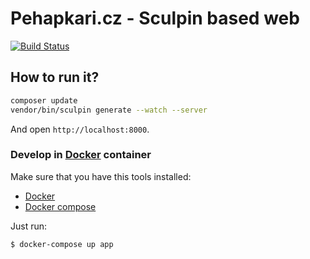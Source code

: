 # Pehapkari.cz - Sculpin based web

[![Build Status](https://img.shields.io/travis/pehapkari/pehapkari.cz.svg?style=flat-square)](https://travis-ci.org/pehapkari/pehapkari.cz)

## How to run it?

```sh
composer update
vendor/bin/sculpin generate --watch --server
```

And open `http://localhost:8000`.

### Develop in [Docker](https://www.docker.com/) container

Make sure that you have this tools installed:

- [Docker](https://www.docker.com/products/overview#/install_the_platform)
- [Docker compose](https://docs.docker.com/compose/install/)

Just run:  

```sh
$ docker-compose up app
```